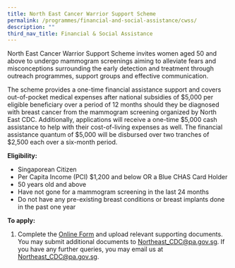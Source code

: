 ```yaml
---
title: North East Cancer Warrior Support Scheme
permalink: /programmes/financial-and-social-assistance/cwss/
description: ""
third_nav_title: Financial & Social Assistance
---
```



North East Cancer Warrior Support Scheme invites women aged 50 and above to undergo mammogram screenings aiming to alleviate fears and misconceptions surrounding the early detection and treatment through outreach programmes, support groups and effective communication.

The scheme provides a one-time financial assistance support and covers out-of-pocket medical expenses after national subsidies of $5,000 per eligible beneficiary over a period of 12 months should they be diagnosed with breast cancer from the mammogram screening organized by North East CDC. Additionally, applications will receive a one-time $5,000 cash assistance to help with their cost-of-living expenses as well. The financial assistance quantum of $5,000 will be disbursed over two tranches of $2,500 each over a six-month period.

**Eligibility:**
-	Singaporean Citizen
-	Per Capita Income (PCI) $1,200 and below OR a Blue CHAS Card Holder
-	50 years old and above
-	Have not gone for a mammogram screening in the last 24 months
-	Do not have any pre-existing breast conditions or breast implants done in the past one year

**To apply:**
1.	Complete the [Online Form](https://form.gov.sg/641ae50b868d810012bb1188) and upload relevant supporting documents. You may submit additional documents to [Northeast_CDC@pa.gov.sg](Northeast_CDC@pa.gov.sg).
If you have any further queries, you may email us at [Northeast_CDC@pa.gov.sg](Northeast_CDC@pa.gov.sg).